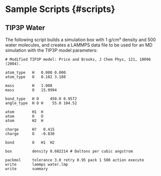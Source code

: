 Sample Scripts    {#scripts}
==============

TIP3P Water
-----------

The following script builds a simulation box with 1 g/cm³ density and 500 water molecules, and
creates a LAMMPS data file to be used for an MD simulation with the TIP3P model parameters:

~~~~~~~~~~~~~~~~~~~~~~~~~~~~~~~~~~~~~~~~~~~~~~~~~~~~~~~~~~~~~~~~~~~~~~~~~~~~~~~~
# Modified TIP3P model: Price and Brooks, J Chem Phys, 121, 10096 (2004).

atom_type	H	0.000 0.000
atom_type	O	0.102 3.188

mass		H	1.008
mass		O	15.9994

bond_type	H O  	450.0 0.9572
angle_type	H O H	 55.0 104.52

atom		H1	H
atom		O	O
atom		H2	H

charge		H?	 0.415
charge		O	-0.830

bond		O 	H1	H2

box    		density 0.602214 # Daltons per cubic angstrom

packmol		tolerance 3.0 retry 0.95 pack 1 500 action execute
write		lammps water.lmp
write		summary
~~~~~~~~~~~~~~~~~~~~~~~~~~~~~~~~~~~~~~~~~~~~~~~~~~~~~~~~~~~~~~~~~~~~~~~~~~~~~~~~

